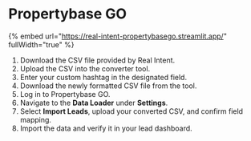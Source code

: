 # Propertybase GO

{% embed url="https://real-intent-propertybasego.streamlit.app/" fullWidth="true" %}

1. Download the CSV file provided by Real Intent.
2. Upload the CSV into the converter tool.
3. Enter your custom hashtag in the designated field.
4. Download the newly formatted CSV file from the tool.
5. Log in to Propertybase GO.
6. Navigate to the **Data Loader** under **Settings**.
7. Select **Import Leads**, upload your converted CSV, and confirm field mapping.
8. Import the data and verify it in your lead dashboard.
